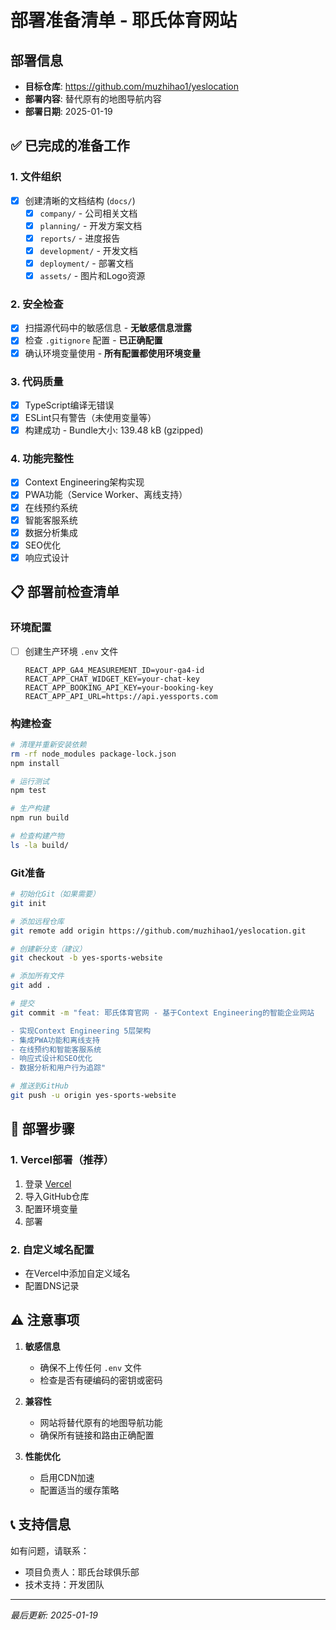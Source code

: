 # 部署准备清单 - 耶氏体育网站

## 部署信息
- **目标仓库**: https://github.com/muzhihao1/yeslocation
- **部署内容**: 替代原有的地图导航内容
- **部署日期**: 2025-01-19

## ✅ 已完成的准备工作

### 1. 文件组织
- [x] 创建清晰的文档结构 (`docs/`)
  - [x] `company/` - 公司相关文档
  - [x] `planning/` - 开发方案文档
  - [x] `reports/` - 进度报告
  - [x] `development/` - 开发文档
  - [x] `deployment/` - 部署文档
  - [x] `assets/` - 图片和Logo资源

### 2. 安全检查
- [x] 扫描源代码中的敏感信息 - **无敏感信息泄露**
- [x] 检查 `.gitignore` 配置 - **已正确配置**
- [x] 确认环境变量使用 - **所有配置都使用环境变量**

### 3. 代码质量
- [x] TypeScript编译无错误
- [x] ESLint只有警告（未使用变量等）
- [x] 构建成功 - Bundle大小: 139.48 kB (gzipped)

### 4. 功能完整性
- [x] Context Engineering架构实现
- [x] PWA功能（Service Worker、离线支持）
- [x] 在线预约系统
- [x] 智能客服系统
- [x] 数据分析集成
- [x] SEO优化
- [x] 响应式设计

## 📋 部署前检查清单

### 环境配置
- [ ] 创建生产环境 `.env` 文件
  ```
  REACT_APP_GA4_MEASUREMENT_ID=your-ga4-id
  REACT_APP_CHAT_WIDGET_KEY=your-chat-key
  REACT_APP_BOOKING_API_KEY=your-booking-key
  REACT_APP_API_URL=https://api.yessports.com
  ```

### 构建检查
```bash
# 清理并重新安装依赖
rm -rf node_modules package-lock.json
npm install

# 运行测试
npm test

# 生产构建
npm run build

# 检查构建产物
ls -la build/
```

### Git准备
```bash
# 初始化Git（如果需要）
git init

# 添加远程仓库
git remote add origin https://github.com/muzhihao1/yeslocation.git

# 创建新分支（建议）
git checkout -b yes-sports-website

# 添加所有文件
git add .

# 提交
git commit -m "feat: 耶氏体育官网 - 基于Context Engineering的智能企业网站

- 实现Context Engineering 5层架构
- 集成PWA功能和离线支持
- 在线预约和智能客服系统
- 响应式设计和SEO优化
- 数据分析和用户行为追踪"

# 推送到GitHub
git push -u origin yes-sports-website
```

## 🚀 部署步骤

### 1. Vercel部署（推荐）
1. 登录 [Vercel](https://vercel.com)
2. 导入GitHub仓库
3. 配置环境变量
4. 部署

### 2. 自定义域名配置
- 在Vercel中添加自定义域名
- 配置DNS记录

## ⚠️ 注意事项

1. **敏感信息**
   - 确保不上传任何 `.env` 文件
   - 检查是否有硬编码的密钥或密码

2. **兼容性**
   - 网站将替代原有的地图导航功能
   - 确保所有链接和路由正确配置

3. **性能优化**
   - 启用CDN加速
   - 配置适当的缓存策略

## 📞 支持信息

如有问题，请联系：
- 项目负责人：耶氏台球俱乐部
- 技术支持：开发团队

---

*最后更新: 2025-01-19*